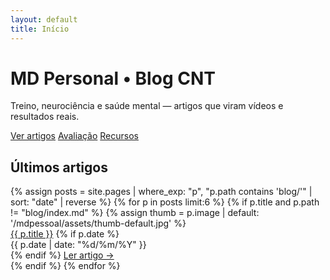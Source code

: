 ```yaml
---
layout: default
title: Início
---
```


<div class="hero">
  <div class="hero-inner">
    <h1>MD Personal • Blog CNT</h1>
    <p>Treino, neurociência e saúde mental — artigos que viram vídeos e resultados reais.</p>
    <div class="btn-row">
      <a class="btn" href="./blog">Ver artigos</a>
      <a class="btn" href="./avaliacao">Avaliação</a>
      <a class="btn" href="./recursos">Recursos</a>
    </div>
  </div>
</div>

<div class="container">
  <div class="section">
    <h2>Últimos artigos</h2>
    <div class="grid">
      {% assign posts = site.pages | where_exp: "p", "p.path contains 'blog/'" | sort: "date" | reverse %}
      {% for p in posts limit:6 %}
        {% if p.title and p.path != "blog/index.md" %}
          {% assign thumb = p.image | default: '/mdpessoal/assets/thumb-default.jpg' %}
          <article class="card">
            <a href="{{ p.url | relative_url }}"><img class="thumb" src="{{ thumb }}" alt=""></a>
            <div class="card-body">
              <a href="{{ p.url | relative_url }}" class="title">{{ p.title }}</a>
              {% if p.date %}<div class="meta">{{ p.date | date: "%d/%m/%Y" }}</div>{% endif %}
              <a class="more" href="{{ p.url | relative_url }}">Ler artigo →</a>
            </div>
          </article>
        {% endif %}
      {% endfor %}
    </div>
  </div>
</div>
